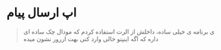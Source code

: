 # اپ ارسال پیام 
 

> ی برنامه ی خیلی ساده، داخلش از الرت استفاده کردم که مودال
> چک ساده ای داره که اگه اینپتو خالی وارد کنی بهت اررور نشون میده
